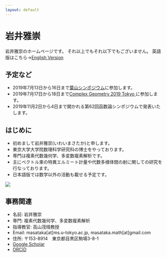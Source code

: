 ```yaml
---
layout: default
---
```




# **岩井雅崇**
岩井雅崇のホームページです。
それ以上でもそれ以下でもございません。
英語版はこちら→[English Version](https://masataka123.github.io/blog3_e/)

## **予定など**
- 2019年7月13日から16日まで[葉山シンポジウム](https://sites.google.com/site/scvhayama/)に参加します。
- 2019年7月17日から18日まで[Complex Geometry 2019 Tokyo ](https://sites.google.com/view/cg2019tokyo/)に参加します。
- 2019年11月2日から4日まで開かれる第62回函数論シンポジウムで発表いたします。

## **はじめに**
- 初めまして岩井雅崇(いわいまさたか)と申します。
- 東京大学大学院数理科学研究科の博士をやっております。
- 専門は複素代数幾何学、多変数複素解析です。
- 主にベクトル束の特異エルミート計量や代数多様体間の射に関しての研究を行なっております。
- 日本語版では数学以外の活動も載せる予定です。

![](https://masataka123.github.io/blog3/picture/1.jpg )

## **事務関連**
- 名前: 岩井雅崇
- 専門: 複素代数幾何学、多変数複素解析
- 指導教官: 高山茂晴教授
- Email: masataka[at]ms.u-tokyo.ac.jp, masataka.math[at]gmail.com
- 住所: 〒153-8914　東京都目黒区駒場3-8-1
- [Google Scholar](https://scholar.google.com/citations?hl=ja&user=ZTKnR6QAAAAJ)
- [ORCiD](https://orcid.org/0000-0002-0273-0360)




